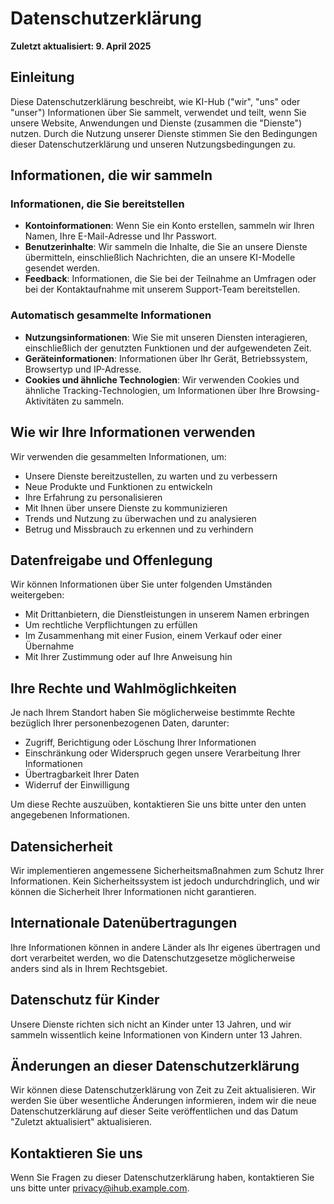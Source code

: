 # Datenschutzerklärung

**Zuletzt aktualisiert: 9. April 2025**

## Einleitung

Diese Datenschutzerklärung beschreibt, wie KI-Hub ("wir", "uns" oder "unser") Informationen über Sie sammelt, verwendet und teilt, wenn Sie unsere Website, Anwendungen und Dienste (zusammen die "Dienste") nutzen. Durch die Nutzung unserer Dienste stimmen Sie den Bedingungen dieser Datenschutzerklärung und unseren Nutzungsbedingungen zu.

## Informationen, die wir sammeln

### Informationen, die Sie bereitstellen

- **Kontoinformationen**: Wenn Sie ein Konto erstellen, sammeln wir Ihren Namen, Ihre E-Mail-Adresse und Ihr Passwort.
- **Benutzerinhalte**: Wir sammeln die Inhalte, die Sie an unsere Dienste übermitteln, einschließlich Nachrichten, die an unsere KI-Modelle gesendet werden.
- **Feedback**: Informationen, die Sie bei der Teilnahme an Umfragen oder bei der Kontaktaufnahme mit unserem Support-Team bereitstellen.

### Automatisch gesammelte Informationen

- **Nutzungsinformationen**: Wie Sie mit unseren Diensten interagieren, einschließlich der genutzten Funktionen und der aufgewendeten Zeit.
- **Geräteinformationen**: Informationen über Ihr Gerät, Betriebssystem, Browsertyp und IP-Adresse.
- **Cookies und ähnliche Technologien**: Wir verwenden Cookies und ähnliche Tracking-Technologien, um Informationen über Ihre Browsing-Aktivitäten zu sammeln.

## Wie wir Ihre Informationen verwenden

Wir verwenden die gesammelten Informationen, um:

- Unsere Dienste bereitzustellen, zu warten und zu verbessern
- Neue Produkte und Funktionen zu entwickeln
- Ihre Erfahrung zu personalisieren
- Mit Ihnen über unsere Dienste zu kommunizieren
- Trends und Nutzung zu überwachen und zu analysieren
- Betrug und Missbrauch zu erkennen und zu verhindern

## Datenfreigabe und Offenlegung

Wir können Informationen über Sie unter folgenden Umständen weitergeben:

- Mit Drittanbietern, die Dienstleistungen in unserem Namen erbringen
- Um rechtliche Verpflichtungen zu erfüllen
- Im Zusammenhang mit einer Fusion, einem Verkauf oder einer Übernahme
- Mit Ihrer Zustimmung oder auf Ihre Anweisung hin

## Ihre Rechte und Wahlmöglichkeiten

Je nach Ihrem Standort haben Sie möglicherweise bestimmte Rechte bezüglich Ihrer personenbezogenen Daten, darunter:

- Zugriff, Berichtigung oder Löschung Ihrer Informationen
- Einschränkung oder Widerspruch gegen unsere Verarbeitung Ihrer Informationen
- Übertragbarkeit Ihrer Daten
- Widerruf der Einwilligung

Um diese Rechte auszuüben, kontaktieren Sie uns bitte unter den unten angegebenen Informationen.

## Datensicherheit

Wir implementieren angemessene Sicherheitsmaßnahmen zum Schutz Ihrer Informationen. Kein Sicherheitssystem ist jedoch undurchdringlich, und wir können die Sicherheit Ihrer Informationen nicht garantieren.

## Internationale Datenübertragungen

Ihre Informationen können in andere Länder als Ihr eigenes übertragen und dort verarbeitet werden, wo die Datenschutzgesetze möglicherweise anders sind als in Ihrem Rechtsgebiet.

## Datenschutz für Kinder

Unsere Dienste richten sich nicht an Kinder unter 13 Jahren, und wir sammeln wissentlich keine Informationen von Kindern unter 13 Jahren.

## Änderungen an dieser Datenschutzerklärung

Wir können diese Datenschutzerklärung von Zeit zu Zeit aktualisieren. Wir werden Sie über wesentliche Änderungen informieren, indem wir die neue Datenschutzerklärung auf dieser Seite veröffentlichen und das Datum "Zuletzt aktualisiert" aktualisieren.

## Kontaktieren Sie uns

Wenn Sie Fragen zu dieser Datenschutzerklärung haben, kontaktieren Sie uns bitte unter privacy@ihub.example.com.
